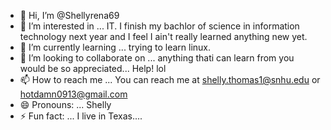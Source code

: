 - 👋 Hi, I’m @Shellyrena69
- 👀 I’m interested in ... IT. I finish my bachlor of science in information technology next year and I feel I ain't really learned anything new yet.
- 🌱 I’m currently learning ... trying to learn linux.
- 💞️ I’m looking to collaborate on ... anything thati can learn from you would be so appreciated... Help! lol
- 📫 How to reach me ... You can reach me at shelly.thomas1@snhu.edu or hotdamn0913@gmail.com
- 😄 Pronouns: ... Shelly
- ⚡ Fun fact: ... I live in Texas....

<!---
Shellyrena69/Shellyrena69 is a ✨ special ✨ repository because its `README.md` (this file) appears on your GitHub profile.
You can click the Preview link to take a look at your changes.
--->

